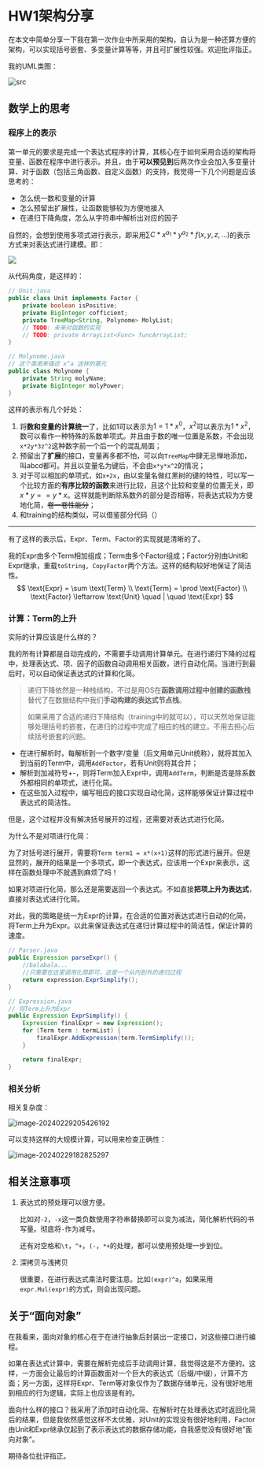 # HW1架构分享

在本文中简单分享一下我在第一次作业中所采用的架构，自认为是一种还算方便的架构，可以实现括号嵌套、多变量计算等等，并且可扩展性较强。欢迎批评指正。

我的UML类图：

![src](https://pigkiller-011955-1319328397.cos.ap-beijing.myqcloud.com/img/202402292051695.png)

## 数学上的思考

### 程序上的表示

第一单元的要求是完成一个表达式程序的计算，其核心在于如何采用合适的架构将变量、函数在程序中进行表示。并且，由于**可以预见到**后两次作业会加入多变量计算、对于函数（包括三角函数、自定义函数）的支持，我觉得一下几个问题是应该思考的：

- 怎么统一数和变量的计算
- 怎么预留出扩展性，让函数能够较为方便地接入
- 在递归下降角度，怎么从字符串中解析出对应的因子

自然的，会想到使用多项式进行表示，即采用$\sum C*x^{a_1}*y^{a_2}*f(x,y,z,...)$​​的表示方式来对表达式进行建模。即：

![](https://pigkiller-011955-1319328397.cos.ap-beijing.myqcloud.com/img/202402291825452.png)

从代码角度，是这样的：

```java
// Unit.java
public class Unit implements Factor {
    private boolean isPositive;
    private BigInteger cofficient;
    private TreeMap<String, Polynome> MolyList;
    // TODO: 未来对函数的实现
    // TODO: private ArrayList<Func> funcArrayList;
}

// Molynome.java
// 这个类用来描述 x^a 这样的基元
public class Molynome {
    private String molyName;
    private BigInteger molyPower;
}
```

这样的表示有几个好处：

1. 将**数和变量的计算统一**了，比如1可以表示为$1=1*x^0$，$x^2$可以表示为$1*x^2$​​，数可以看作一种特殊的系数单项式。并且由于数的唯一位置是系数，不会出现`x*2y*3z^2`这种数字前一个后一个的混乱局面；
2. 预留出了**扩展**的接口，变量再多都不怕，可以向`TreeMap`中肆无忌惮地添加，叫abcd都可。并且以变量名为键后，不会由`x*y*x^2`的情况；
3. 对于可以相加的单项式，如`x+2x`，由以变量名做红黑树的键的特性，可以写一个比较方面的**有序比较的函数**来进行比较，且这个比较和变量的位置无关，即$x*y==y*x$。这样就能判断除系数外的部分是否相等，将表达式较为方便地化简，~~卷一卷性能分~~；
4. 和training的结构类似，可以借鉴部分代码（）

----

有了这样的表示后，Expr、Term、Factor的实现就是清晰的了。

我的Expr由多个Term相加组成；Term由多个Factor组成；Factor分别由Unit和Expr继承，重载`toString, CopyFactor`两个方法。这样的结构较好地保证了简洁性。
$$
\text{Expr} = \sum \text{Term} \\
\text{Term} = \prod \text{Factor} \\
\text{Factor} \leftarrow \text{Unit} \quad | \quad  \text{Expr}
$$

### 计算：Term的上升

实际的计算应该是什么样的？

我的所有计算都是自动完成的，不需要手动调用计算单元。在进行递归下降的过程中，处理表达式、项、因子的函数自动调用相关函数，进行自动化简。当进行到最后时，可以自动保证表达式的计算和化简。

> 递归下降依然是一种栈结构，不过是用OS在**函数调用过程中创建的函数栈**替代了在数据结构中我们**手动构建的表达式节点栈**。
>
> 如果采用了合适的递归下降结构（training中的就可以），可以天然地保证能够处理括号的嵌套，在递归的过程中完成了相应的栈的建立。不用去担心后续括号嵌套的问题。

- 在进行解析时，每解析到一个数字/变量（后文用单元Unit统称），就将其加入到当前的Term中，调用`AddFactor`，若有Unit则将其合并；
- 解析到加减符号+-，则将Term加入Expr中，调用`AddTerm`，判断是否是除系数外都相同的单项式，进行化简。
- 在这些加入过程中，编写相应的接口实现自动化简，这样能够保证计算过程中表达式的简洁性。

但是，这个过程并没有解决括号展开的过程，还需要对表达式进行化简。

为什么不是对项进行化简：

为了对括号进行展开，需要将`Term term1 = x*(x+1)`这样的形式进行展开。但是显然的，展开的结果是一个多项式，即一个表达式，应该用一个Expr来表示，这样在函数处理中不就遇到麻烦了吗！

如果对项进行化简，那么还是需要返回一个表达式。不如直接**把项上升为表达式**，直接对表达式进行化简。

对此，我的策略是统一为Expr的计算，在合适的位置对表达式进行自动的化简，将Term上升为Expr。以此来保证表达式在递归计算过程中的简洁性，保证计算的速度。

```java
// Parser.java
public Expression parseExpr() {
    //balabala...
    //只需要在这里调用化简即可，这是一个从内到外的递归过程
    return expression.ExprSimplify();
}

// Expression.java
// 将Term上升为Expr
public Expression ExprSimplify() {
    Expression finalExpr = new Expression();
    for (Term term : termList) {
        finalExpr.AddExpression(term.TermSimplify());
    }

    return finalExpr;
}
```

### 相关分析

相关复杂度：

![image-20240229205426192](https://pigkiller-011955-1319328397.cos.ap-beijing.myqcloud.com/img/202402292054434.png)

可以支持这样的大规模计算，可以用来检查正确性：

![image-20240229182825297](https://pigkiller-011955-1319328397.cos.ap-beijing.myqcloud.com/img/202402292055448.png)

## 相关注意事项

1. 表达式的预处理可以很方便。

   比如对`-2`，`-x`这一类负数使用字符串替换即可以变为减法，简化解析代码的书写量。彻底将`-`作为减号。

   还有对空格和`\t`，`^+`，`(-`，`*+`的处理，都可以使用预处理一步到位。

2. 深拷贝与浅拷贝

   很重要，在进行表达式乘法时要注意。比如`(expr)^a`，如果采用`expr.Mul(expr)`的方式，则会出现问题。

## 关于“面向对象”

在我看来，面向对象的核心在于在进行抽象后封装出一定接口，对这些接口进行编程。

如果在表达式计算中，需要在解析完成后手动调用计算，我觉得这是不方便的。这样，一方面会让最后的计算函数面对一个巨大的表达式（后缀/中缀），计算不方面；另一方面，这样将Expr、Term等对象仅作为了数据存储单元，没有很好地用到相应的行为逻辑，实际上也应该是有的。

面向什么样的接口？我采用了添加时自动化简、在解析时在处理表达式时返回化简后的结果，但是我依然感觉这样不太优雅，对Unit的实现没有很好地利用，Factor由Unit和Expr继承仅起到了表示表达式的数据存储功能，自我感觉没有很好地”面向对象“。

期待各位批评指正。
